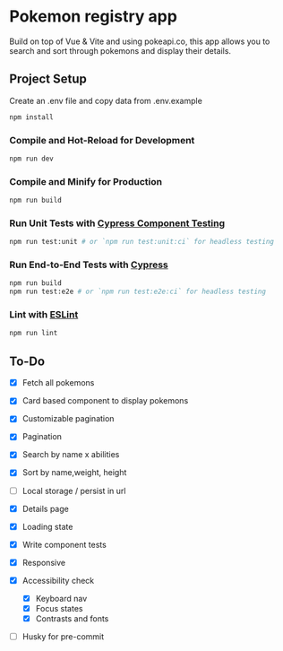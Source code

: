 # Pokemon registry app

Build on top of Vue & Vite and using pokeapi.co, this app allows you to search and sort through pokemons and display their details.

## Project Setup

Create an .env file and copy data from .env.example

```sh
npm install
```

### Compile and Hot-Reload for Development

```sh
npm run dev
```

### Compile and Minify for Production

```sh
npm run build
```

### Run Unit Tests with [Cypress Component Testing](https://docs.cypress.io/guides/component-testing/introduction)

```sh
npm run test:unit # or `npm run test:unit:ci` for headless testing
```

### Run End-to-End Tests with [Cypress](https://www.cypress.io/)

```sh
npm run build
npm run test:e2e # or `npm run test:e2e:ci` for headless testing
```

### Lint with [ESLint](https://eslint.org/)

```sh
npm run lint
```

## To-Do

- [x] Fetch all pokemons
- [x] Card based component to display pokemons
- [x] Customizable pagination
- [x] Pagination
- [x] Search by name x abilities
- [x] Sort by name,weight, height
- [ ] Local storage / persist in url
- [x] Details page
- [x] Loading state

- [x] Write component tests
- [x] Responsive
- [x] Accessibility check
  - [x] Keyboard nav
  - [x] Focus states
  - [x] Contrasts and fonts
- [ ] Husky for pre-commit
